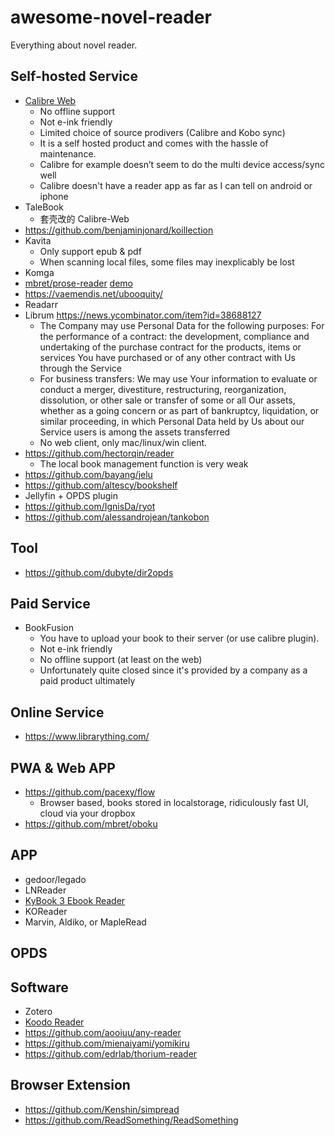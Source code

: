 # awesome-novel-reader
Everything about novel reader.

## Self-hosted Service

- [Calibre Web](https://github.com/janeczku/calibre-web)
  - No offline support
  - Not e-ink friendly
  - Limited choice of source prodivers (Calibre and Kobo sync)
  - It is a self hosted product and comes with the hassle of maintenance.
  - Calibre for example doesn’t seem to do the multi device access/sync well
  - Calibre doesn't have a reader app as far as I can tell on android or iphone
- TaleBook
  - 套壳改的 Calibre-Web
- https://github.com/benjaminjonard/koillection
- Kavita
  - Only support epub & pdf
  - When scanning local files, some files may inexplicably be lost
- Komga
- [mbret/prose-reader](https://github.com/mbret/prose-reader) [demo](https://demo.prose-reader.com)
- https://vaemendis.net/ubooquity/
- Readarr 
- Librum https://news.ycombinator.com/item?id=38688127
  - The Company may use Personal Data for the following purposes: For the performance of a contract: the development, compliance and undertaking of the purchase contract for the products, items or services You have purchased or of any other contract with Us through the Service
  - For business transfers: We may use Your information to evaluate or conduct a merger, divestiture, restructuring, reorganization, dissolution, or other sale or transfer of some or all Our assets, whether as a going concern or as part of bankruptcy, liquidation, or similar proceeding, in which Personal Data held by Us about our Service users is among the assets transferred
  - No web client, only mac/linux/win client.
- https://github.com/hectorqin/reader
  - The local book management function is very weak
- https://github.com/bayang/jelu
- https://github.com/altescy/bookshelf
- Jellyfin + OPDS plugin
- https://github.com/IgnisDa/ryot
- https://github.com/alessandrojean/tankobon

## Tool

- https://github.com/dubyte/dir2opds

## Paid Service

- BookFusion
  - You have to upload your book to their server (or use calibre plugin).
  - Not e-ink friendly
  - No offline support (at least on the web)
  - Unfortunately quite closed since it's provided by a company as a paid product ultimately

## Online Service

- https://www.librarything.com/

## PWA & Web APP

- https://github.com/pacexy/flow
  - Browser based, books stored in localstorage, ridiculously fast UI, cloud via your dropbox
- https://github.com/mbret/oboku

## APP

- gedoor/legado
- LNReader
- [KyBook 3 Ebook Reader](https://apps.apple.com/us/app/kybook-3-ebook-reader/id1348198785)
- KOReader
- Marvin, Aldiko, or MapleRead

## OPDS

## Software

- Zotero
- [Koodo Reader](https://github.com/koodo-reader/koodo-reader)
- https://github.com/aooiuu/any-reader
- https://github.com/mienaiyami/yomikiru
- https://github.com/edrlab/thorium-reader

## Browser Extension
- https://github.com/Kenshin/simpread
- https://github.com/ReadSomething/ReadSomething
